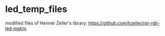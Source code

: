 # led_temp_files
modified files of Henner Zeller's library: https://github.com/hzeller/rpi-rgb-led-matrix

